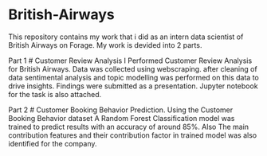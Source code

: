 # British-Airways
This repository contains my work that i did as an intern  data scientist of British Airways on Forage.
My work is devided into 2 parts.

Part 1 # Customer Review Analysis
I Performed Customer Review Analysis for British Airways. Data was collected using webscraping. after cleaning of data sentimental analysis and topic modelling was performed on this data to drive insights. Findings were submitted as a presentation. Jupyter notebook for the task is also attached.

Part 2 # Customer Booking Behavior Prediction.
Using the Customer Booking Behavior dataset A Random Forest Classification model was trained to predict results with an accuracy of around 85%. Also The main contribution features and their contribution factor in trained model was also identified for the company. 
